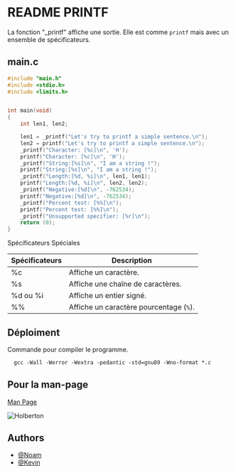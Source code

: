 
# README PRINTF

La fonction "_printf" affiche une sortie.
Elle est comme `printf` mais avec un ensemble de spécificateurs.




## main.c

```c
#include "main.h"
#include <stdio.h>
#include <limits.h>


int main(void)
{
    int len1, len2;

    len1 = _printf("Let's try to printf a simple sentence.\n");
    len2 = printf("Let's try to printf a simple sentence.\n");
    _printf("Character: [%c]\n", 'H');
    printf("Character: [%c]\n", 'H');
    _printf("String:[%s]\n", "I am a string !");
    printf("String:[%s]\n", "I am a string !");
    _printf("Length:[%d, %i]\n", len1, len1);
    printf("Length:[%d, %i]\n", len2, len2);
    _printf("Negative:[%d]\n", -762534);
    printf("Negative:[%d]\n", -762534);
    _printf("Percent test: [%%]\n");
    printf("Percent test: [%%]\n");
    _printf("Unsupported specifier: [%r]\n");
    return (0);
}
```

Spécificateurs Spéciales

| Spécificateurs            | Description                                                               |
| ----------------- | ------------------------------------------------------------------ |
| %c | Affiche un caractère. |
| %s | Affiche une chaîne de caractères.
| %d ou %i| Affiche un entier signé. |
| %% | Affiche un caractère pourcentage (`%`). |


## Déploiment

Commande pour compiler le programme.

```gcc
  gcc -Wall -Werror -Wextra -pedantic -std=gnu89 -Wno-format *.c
```




## Pour la man-page

[Man Page](https://www.man-linux-magique.net/man7/man-pages.html)



![Holberton](https://www.entreprises-magazine.com/wp-content/uploads/2020/12/Holberton.png)


## Authors

- [@Noam](https://www.github.com/Noam72T)
- [@Kevin](https://github.com/Kevindecastro)

